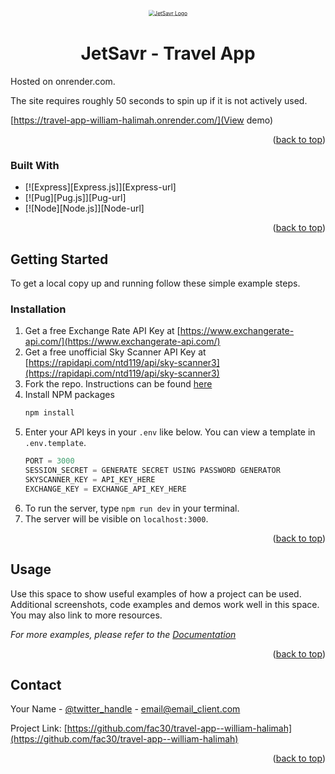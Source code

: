 <!-- PROJECT LOGO -->
<br />
<div align="center">
  <a href="https://github.com/fac30/travel-app--william-halimah">
    <img src="./src/assets/JetSavr-logo-old.png" alt="JetSavr Logo" style="scale:0.6">
  </a>
  <h1 align="center">JetSavr - Travel App</h1>
</div>

<!-- ABOUT THE PROJECT -->

Hosted on onrender.com.

The site requires roughly 50 seconds to spin up if it is not actively used.

[https://travel-app-william-halimah.onrender.com/](View demo)

<p align="right">(<a href="#readme-top">back to top</a>)</p>

### Built With

- [![Express][Express.js]][Express-url]
- [![Pug][Pug.js]][Pug-url]
- [![Node][Node.js]][Node-url]

<p align="right">(<a href="#readme-top">back to top</a>)</p>

<!-- GETTING STARTED -->

## Getting Started

To get a local copy up and running follow these simple example steps.

### Installation

1. Get a free Exchange Rate API Key at [https://www.exchangerate-api.com/](https://www.exchangerate-api.com/)
2. Get a free unofficial Sky Scanner API Key at [https://rapidapi.com/ntd119/api/sky-scanner3](https://rapidapi.com/ntd119/api/sky-scanner3)
3. Fork the repo. Instructions can be found [here](https://docs.github.com/en/pull-requests/collaborating-with-pull-requests/working-with-forks/fork-a-repo)
4. Install NPM packages
   ```sh
   npm install
   ```
5. Enter your API keys in your `.env` like below. You can view a template in `.env.template`.
   ```js
   PORT = 3000
   SESSION_SECRET = GENERATE SECRET USING PASSWORD GENERATOR
   SKYSCANNER_KEY = API_KEY_HERE
   EXCHANGE_KEY = EXCHANGE_API_KEY_HERE
   ```
6. To run the server, type `npm run dev` in your terminal.
7. The server will be visible on `localhost:3000`.

<p align="right">(<a href="#readme-top">back to top</a>)</p>

<!-- USAGE EXAMPLES -->

## Usage

Use this space to show useful examples of how a project can be used. Additional screenshots, code examples and demos work well in this space. You may also link to more resources.

_For more examples, please refer to the [Documentation](https://example.com)_

<p align="right">(<a href="#readme-top">back to top</a>)</p>

<!-- CONTACT -->

## Contact

Your Name - [@twitter_handle](https://twitter.com/twitter_handle) - email@email_client.com

Project Link: [https://github.com/fac30/travel-app--william-halimah](https://github.com/fac30/travel-app--william-halimah)

<p align="right">(<a href="#readme-top">back to top</a>)</p>

<!-- MARKDOWN LINKS & IMAGES -->
<!-- https://www.markdownguide.org/basic-syntax/#reference-style-links -->

[contributors-shield]: https://img.shields.io/github/contributors/fac30/travel-app--william-halimah.svg?style=for-the-badge
[contributors-url]: https://github.com/fac30/travel-app--william-halimah/graphs/contributors
[forks-shield]: https://img.shields.io/github/forks/fac30/travel-app--william-halimah.svg?style=for-the-badge
[forks-url]: https://github.com/fac30/travel-app--william-halimah/network/members
[stars-shield]: https://img.shields.io/github/stars/fac30/travel-app--william-halimah.svg?style=for-the-badge
[stars-url]: https://github.com/fac30/travel-app--william-halimah/stargazers
[issues-shield]: https://img.shields.io/github/issues/fac30/travel-app--william-halimah.svg?style=for-the-badge
[issues-url]: https://github.com/fac30/travel-app--william-halimah/issues
[license-shield]: https://img.shields.io/github/license/fac30/travel-app--william-halimah.svg?style=for-the-badge
[license-url]: https://github.com/fac30/travel-app--william-halimah/blob/master/LICENSE.txt
[linkedin-shield]: https://img.shields.io/badge/-LinkedIn-black.svg?style=for-the-badge&logo=linkedin&colorB=555
[linkedin-url]: https://linkedin.com/in/linkedin_username
[product-screenshot]: images/screenshot.png
[Next.js]: https://img.shields.io/badge/next.js-000000?style=for-the-badge&logo=nextdotjs&logoColor=white
[Next-url]: https://nextjs.org/
[React.js]: https://img.shields.io/badge/React-20232A?style=for-the-badge&logo=react&logoColor=61DAFB
[React-url]: https://reactjs.org/
[Vue.js]: https://img.shields.io/badge/Vue.js-35495E?style=for-the-badge&logo=vuedotjs&logoColor=4FC08D
[Vue-url]: https://vuejs.org/
[Angular.io]: https://img.shields.io/badge/Angular-DD0031?style=for-the-badge&logo=angular&logoColor=white
[Angular-url]: https://angular.io/
[Svelte.dev]: https://img.shields.io/badge/Svelte-4A4A55?style=for-the-badge&logo=svelte&logoColor=FF3E00
[Svelte-url]: https://svelte.dev/
[Laravel.com]: https://img.shields.io/badge/Laravel-FF2D20?style=for-the-badge&logo=laravel&logoColor=white
[Laravel-url]: https://laravel.com
[Bootstrap.com]: https://img.shields.io/badge/Bootstrap-563D7C?style=for-the-badge&logo=bootstrap&logoColor=white
[Bootstrap-url]: https://getbootstrap.com
[JQuery.com]: https://img.shields.io/badge/jQuery-0769AD?style=for-the-badge&logo=jquery&logoColor=white
[JQuery-url]: https://jquery.com
